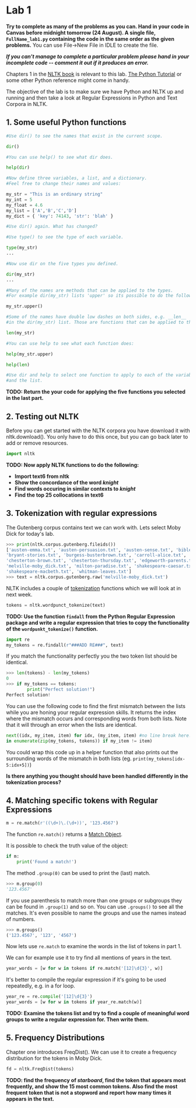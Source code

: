 # Lab 1

**Try to complete as many of the problems as you can. Hand in your code in Canvas before midnight tomorrow (24 August). A single file, `FullName_lab1.py` containing the code in the same order as the given problems.** You can use File->New File in IDLE to create the file.

**_If you can't manage to complete a particular problem please hand in your incomplete code -- comment it out if it produces an error._**

Chapters 1 in the [NLTK book](http://www.nltk.org/book/) is relevant to this lab. [The Python Tutorial](https://docs.python.org/3.6/tutorial/) or some other Python reference might come in handy.

The objective of the lab is to make sure we have Python and NLTK up and running and then take a look at Regular Expressions in Python and Text Corpora in NLTK.

## 1. Some useful Python functions

```python
#Use dir() to see the names that exist in the current scope.

dir()

#You can use help() to see what dir does.

help(dir)

#Now define three variables, a list, and a dictionary.
#Feel free to change their names and values:

my_str = "This is an ordinary string"
my_int = 5
my_float = 4.6
my_list = ['A','B','C','D']
my_dict = { 'key': 74143, 'str': 'blah' }

#Use dir() again. What has changed?

#Use type() to see the type of each variable.

type(my_str)
...

#Now use dir on the five types you defined.

dir(my_str)
...

#Many of the names are methods that can be applied to the types.
#For example dir(my_str) lists 'upper' so its possible to do the following:

my_str.upper()

#Some of the names have double low dashes on both sides, e.g. __len__
#in the dir(my_str) list. Those are functions that can be applied to the type.

len(my_str)

#You can use help to see what each function does:

help(my_str.upper)

help(len)

#Use dir and help to select one function to apply to each of the variables
#and the list.

```

**TODO: Return the your code for applying the five functions you selected in the last part.**

## 2. Testing out NLTK

Before you can get started with the NLTK corpora you have download it with nltk.download(). You only have to do this once, but you can go back later to add or remove resources.

```python
import nltk
```

**TODO: Now apply NLTK functions to do the following:**
* **Import text6 from nltk**
* **Show the concordance of the word _knight_**
* **Find words occuring in similar contexts to _knight_**
* **Find the top 25 collocations in text6**


## 3. Tokenization with regular expressions

The Gutenberg corpus contains text we can work with. Lets select Moby Dick for today's lab.

```python
>>> print(nltk.corpus.gutenberg.fileids())
['austen-emma.txt', 'austen-persuasion.txt', 'austen-sense.txt', 'bible-kjv.txt', 'blake-poems.txt', 
'bryant-stories.txt', 'burgess-busterbrown.txt', 'carroll-alice.txt', 'chesterton-ball.txt', 
'chesterton-brown.txt', 'chesterton-thursday.txt', 'edgeworth-parents.txt', 
'melville-moby_dick.txt', 'milton-paradise.txt', 'shakespeare-caesar.txt', 'shakespeare-hamlet.txt', 
'shakespeare-macbeth.txt', 'whitman-leaves.txt']
>>> text = nltk.corpus.gutenberg.raw('melville-moby_dick.txt')
```

NLTK includes a couple of [tokenization](https://en.wikipedia.org/wiki/Tokenization_(lexical_analysis)) functions which we will look at in next week.

```python
tokens = nltk.wordpunct_tokenize(text)
```

**TODO: Use the function `findall` from the Python Regular Expression package and write a regular expression that tries to copy the functionality of the `wordpunkt_tokenize()` function.**

```python
import re
my_tokens = re.findall(r"###ADD RE###", text)
```

If you match the functionality perfectly you the two token list should be identical.

```python
>>> len(tokens) - len(my_tokens)
0
>>> if my_tokens == tokens:
        print("Perfect solution!")
Perfect solution!
```

You can use the following code to find the first mismatch between the lists while you are honing your regular expression skills. It returns the index where the mismatch occurs and corresponding words from both lists. Note that it will through an error when the lists are identical.

```python
next((idx, my_item, item) for idx, (my_item, item) #no line break here!
in enumerate(zip(my_tokens, tokens)) if my_item != item)
```

You could wrap this code up in a helper function that also prints out the surrounding words of the mismatch in both lists (eg. `print(my_tokens[idx-5:idx+5])`)

**Is there anything you thought should have been handled differently in the tokenization process?**

## 4. Matching specific tokens with Regular Expressions

```python
m = re.match(r'((\d+)\.(\d+))', '123.4567')
```

The function `re.match()` returns a [Match Object](https://docs.python.org/3.6/library/re.html#re.MatchObject).

It is possible to check the truth value of the object:

```python
if m:
    print('Found a match!')
```

The method `.group(0)` can be used to print the (last) match.

```python
>>> m.group(0)
'123.4567'
```

If you use parenthesis to match more than one groups or subgroups they can be found in `.group(1)` and so on. You can use `.groups()` to see all the matches. It's even possible to name the groups and use the names instead of numbers.

```python
>>> m.groups()
('123.4567', '123', '4567')
```

Now lets use `re.match` to examine the words in the list of tokens in part 1.

We can for example use it to try find all mentions of years in the text.

```python
year_words = [w for w in tokens if re.match('[12]\d{3}', w)]
```

It's better to compile the regular expression if it's going to be used repeatedly, e.g. in a for loop.

```python
year_re = re.compile('[12]\d{3}')
year_words = [w for w in tokens if year_re.match(w)]
```

**TODO: Examine the tokens list and try to find a couple of meaningful word groups to write a regular expression for. Then write them.**


## 5. Frequency Distributions

Chapter one introduces FreqDist(). We can use it to create a frequency distribution for the tokens in Moby Dick.

```python
fd = nltk.FreqDist(tokens)
```

**TODO: find the frequency of _starboard_, find the token that appears most frequently, and show the 15 most common tokens. Also find the most frequent token that is not a stopword and report how many times it appears in the text.**

